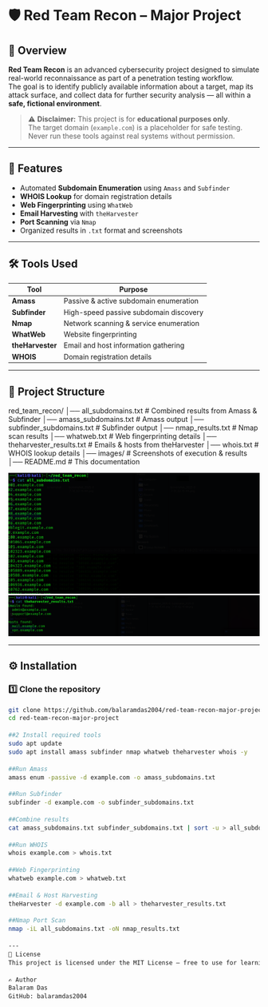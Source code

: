 # 🛡️ Red Team Recon – Major Project

## 📌 Overview
**Red Team Recon** is an advanced cybersecurity project designed to simulate real-world reconnaissance as part of a penetration testing workflow.  
The goal is to identify publicly available information about a target, map its attack surface, and collect data for further security analysis — all within a **safe, fictional environment**.

> ⚠️ **Disclaimer:** This project is for **educational purposes only**.  
> The target domain (`example.com`) is a placeholder for safe testing.  
> Never run these tools against real systems without permission.

---

## 🚀 Features
- Automated **Subdomain Enumeration** using `Amass` and `Subfinder`
- **WHOIS Lookup** for domain registration details
- **Web Fingerprinting** using `WhatWeb`
- **Email Harvesting** with `theHarvester`
- **Port Scanning** via `Nmap`
- Organized results in `.txt` format and screenshots

---

## 🛠 Tools Used
| Tool | Purpose |
|------|---------|
| **Amass** | Passive & active subdomain enumeration |
| **Subfinder** | High-speed passive subdomain discovery |
| **Nmap** | Network scanning & service enumeration |
| **WhatWeb** | Website fingerprinting |
| **theHarvester** | Email and host information gathering |
| **WHOIS** | Domain registration details |

---

## 📂 Project Structure
red_team_recon/
│── all_subdomains.txt # Combined results from Amass & Subfinder
│── amass_subdomains.txt # Amass output
│── subfinder_subdomains.txt # Subfinder output
│── nmap_results.txt # Nmap scan results
│── whatweb.txt # Web fingerprinting details
│── theharvester_results.txt # Emails & hosts from theHarvester
│── whois.txt # WHOIS lookup details
│── images/ # Screenshots of execution & results
│── README.md # This documentation

![Amass Output](images/Screenshot_2025-07-31_02-11-43.png)
![Amass Output](images/Screenshot_2025-07-3105-44-24.png)


---

## ⚙️ Installation

### 1️⃣ Clone the repository
```bash
git clone https://github.com/balaramdas2004/red-team-recon-major-project.git
cd red-team-recon-major-project

##2️ Install required tools
sudo apt update
sudo apt install amass subfinder nmap whatweb theharvester whois -y

##Run Amass
amass enum -passive -d example.com -o amass_subdomains.txt

##Run Subfinder
subfinder -d example.com -o subfinder_subdomains.txt

##Combine results
cat amass_subdomains.txt subfinder_subdomains.txt | sort -u > all_subdomains.txt

##Run WHOIS
whois example.com > whois.txt

##Web Fingerprinting
whatweb example.com > whatweb.txt

##Email & Host Harvesting
theHarvester -d example.com -b all > theharvester_results.txt

##Nmap Port Scan
nmap -iL all_subdomains.txt -oN nmap_results.txt

---
📜 License
This project is licensed under the MIT License – free to use for learning and research.

✍️ Author
Balaram Das
GitHub: balaramdas2004
